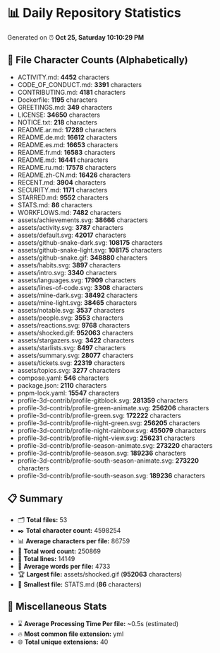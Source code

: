 # 📊 Daily Repository Statistics
Generated on ⏰ **Oct 25, Saturday 10:10:29 PM**

## 📂 File Character Counts (Alphabetically)
- ACTIVITY.md: **4452** characters
- CODE_OF_CONDUCT.md: **3391** characters
- CONTRIBUTING.md: **4181** characters
- Dockerfile: **1195** characters
- GREETINGS.md: **349** characters
- LICENSE: **34650** characters
- NOTICE.txt: **218** characters
- README.ar.md: **17289** characters
- README.de.md: **16612** characters
- README.es.md: **16653** characters
- README.fr.md: **16583** characters
- README.md: **16441** characters
- README.ru.md: **17578** characters
- README.zh-CN.md: **16426** characters
- RECENT.md: **3904** characters
- SECURITY.md: **1171** characters
- STARRED.md: **9552** characters
- STATS.md: **86** characters
- WORKFLOWS.md: **7482** characters
- assets/achievements.svg: **38666** characters
- assets/activity.svg: **3787** characters
- assets/default.svg: **42017** characters
- assets/github-snake-dark.svg: **108175** characters
- assets/github-snake-light.svg: **108175** characters
- assets/github-snake.gif: **348880** characters
- assets/habits.svg: **3897** characters
- assets/intro.svg: **3340** characters
- assets/languages.svg: **17909** characters
- assets/lines-of-code.svg: **3308** characters
- assets/mine-dark.svg: **38492** characters
- assets/mine-light.svg: **38465** characters
- assets/notable.svg: **3537** characters
- assets/people.svg: **3553** characters
- assets/reactions.svg: **9768** characters
- assets/shocked.gif: **952063** characters
- assets/stargazers.svg: **3422** characters
- assets/starlists.svg: **8497** characters
- assets/summary.svg: **28077** characters
- assets/tickets.svg: **22319** characters
- assets/topics.svg: **3277** characters
- compose.yaml: **546** characters
- package.json: **2110** characters
- pnpm-lock.yaml: **15547** characters
- profile-3d-contrib/profile-gitblock.svg: **281359** characters
- profile-3d-contrib/profile-green-animate.svg: **256206** characters
- profile-3d-contrib/profile-green.svg: **172222** characters
- profile-3d-contrib/profile-night-green.svg: **256205** characters
- profile-3d-contrib/profile-night-rainbow.svg: **455079** characters
- profile-3d-contrib/profile-night-view.svg: **256231** characters
- profile-3d-contrib/profile-season-animate.svg: **273220** characters
- profile-3d-contrib/profile-season.svg: **189236** characters
- profile-3d-contrib/profile-south-season-animate.svg: **273220** characters
- profile-3d-contrib/profile-south-season.svg: **189236** characters

## 📋 Summary
- 🗂️ **Total files:** 53
- ✒️ **Total character count:** 4598254
- 📊 **Average characters per file:** 86759
- 📝 **Total word count:** 250869
- 🧾 **Total lines:** 14149
- 📐 **Average words per file:** 4733
- 🏆 **Largest file:** assets/shocked.gif (**952063** characters)
- 🥉 **Smallest file:** STATS.md (**86** characters)

## 🌟 Miscellaneous Stats
- ⌛ **Average Processing Time Per file:** ~0.5s (estimated)
- 🔥 **Most common file extension:** yml
- 🌐 **Total unique extensions:** 40
